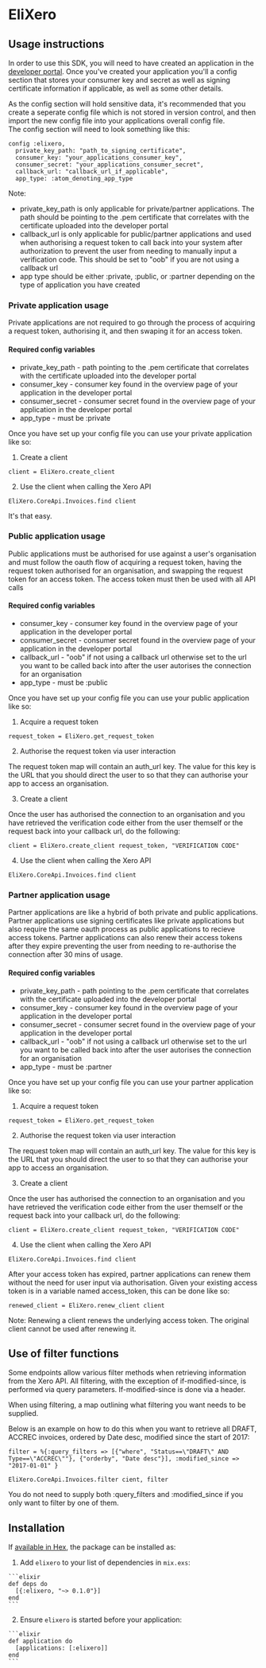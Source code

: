 # EliXero

## Usage instructions

In order to use this SDK, you will need to have created an application in the [developer portal](https://app.xero.com).
Once you've created your application you'll a config section that stores your consumer key and secret as well as signing certificate information if applicable, as well as some other details.

As the config section will hold sensitive data, it's recommended that you create a seperate config file which is not stored in version control, and then import the new config file into your applications overall config file.  
The config section will need to look something like this:

```
config :elixero,
  private_key_path: "path_to_signing_certificate",
  consumer_key: "your_applications_consumer_key",
  consumer_secret: "your_applications_consumer_secret",
  callback_url: "callback_url_if_applicable",
  app_type: :atom_denoting_app_type
```

Note:
* private_key_path is only applicable for private/partner applications. The path should be pointing to the .pem certificate that correlates with the certificate uploaded into the developer portal
* callback_url is only applicable for public/partner applications and used when authorising a request token to call back into your system after authorization to prevent the user from needing to manually input a verification code. This should be set to "oob" if you are not using a callback url 
* app type should be either :private, :public, or :partner depending on the type of application you have created

### Private application usage

Private applications are not required to go through the process of acquiring a request token, authorising it, and then swaping it for an access token.

#### Required config variables

* private_key_path - path pointing to the .pem certificate that correlates with the certificate uploaded into the developer portal
* consumer_key - consumer key found in the overview page of your application in the developer portal
* consumer_secret - consumer secret found in the overview page of your application in the developer portal
* app_type - must be :private

Once you have set up your config file you can use your private application like so:

1. Create a client
  ```
  client = EliXero.create_client
  ```

2. Use the client when calling the Xero API
  ```
  EliXero.CoreApi.Invoices.find client
  ```

It's that easy.

### Public application usage

Public applications must be authorised for use against a user's organisation and must follow the oauth flow of acquiring a request token, having the request token authorised for an organisation, and swapping the request token for an access token. The access token must then be used with all API calls

#### Required config variables

* consumer_key - consumer key found in the overview page of your application in the developer portal
* consumer_secret - consumer secret found in the overview page of your application in the developer portal
* callback_url - "oob" if not using a callback url otherwise set to the url you want to be called back into after the user autorises the connection for an organisation
* app_type - must be :public

Once you have set up your config file you can use your public application like so:

1. Acquire a request token
  ```
  request_token = EliXero.get_request_token
  ```

2. Authorise the request token via user interaction

  The request token map will contain an auth_url key. The value for this key is the URL that you should direct the user to so that they can authorise your app to access an organisation.

3. Create a client

Once the user has authorised the connection to an organisation and you have retrieved the verification code either from the user themself or the request back into your callback url, do the following:
  ```
  client = EliXero.create_client request_token, "VERIFICATION CODE"
  ```

4. Use the client when calling the Xero API
  ```
  EliXero.CoreApi.Invoices.find client
  ```

### Partner application usage

Partner applications are like a hybrid of both private and public applications. Partner applications use signing certificates like private applications but also require the same oauth process as public applications to recieve access tokens. Partner applications can also renew their access tokens after they expire preventing the user from needing to re-authorise the connection after 30 mins of usage.

#### Required config variables

* private_key_path - path pointing to the .pem certificate that correlates with the certificate uploaded into the developer portal
* consumer_key - consumer key found in the overview page of your application in the developer portal
* consumer_secret - consumer secret found in the overview page of your application in the developer portal
* callback_url - "oob" if not using a callback url otherwise set to the url you want to be called back into after the user autorises the connection for an organisation
* app_type - must be :partner

Once you have set up your config file you can use your partner application like so:

1. Acquire a request token
  ```
  request_token = EliXero.get_request_token
  ```

2. Authorise the request token via user interaction

  The request token map will contain an auth_url key. The value for this key is the URL that you should direct the user to so that they can authorise your app to access an organisation.

3. Create a client

Once the user has authorised the connection to an organisation and you have retrieved the verification code either from the user themself or the request back into your callback url, do the following:
  ```
  client = EliXero.create_client request_token, "VERIFICATION CODE"
  ```

4. Use the client when calling the Xero API
  ```
  EliXero.CoreApi.Invoices.find client
  ```

After your access token has expired, partner applications can renew them without the need for user input via authorisation.
Given your existing access token is in a variable named access_token, this can be done like so:
```
renewed_client = EliXero.renew_client client
```

Note: Renewing a client renews the underlying access token. The original client cannot be used after renewing it.

## Use of filter functions

Some endpoints allow various filter methods when retrieving information from the Xero API. 
All filtering, with the exception of if-modified-since, is performed via query parameters. If-modified-since is done via a header.

When using filtering, a map outlining what filtering you want needs to be supplied.

Below is an example on how to do this when you want to retrieve all DRAFT, ACCREC invoices, ordered by Date desc, modified since the start of 2017:

```
filter = %{:query_filters => [{"where", "Status==\"DRAFT\" AND Type==\"ACCREC\""}, {"orderby", "Date desc"}], :modified_since => "2017-01-01" }

EliXero.CoreApi.Invoices.filter cient, filter
```

You do not need to supply both :query_filters and :modified_since if you only want to filter by one of them.

## Installation

If [available in Hex](https://hex.pm/docs/publish), the package can be installed as:

  1. Add `elixero` to your list of dependencies in `mix.exs`:

    ```elixir
    def deps do
      [{:elixero, "~> 0.1.0"}]
    end
    ```

  2. Ensure `elixero` is started before your application:

    ```elixir
    def application do
      [applications: [:elixero]]
    end
    ```

